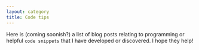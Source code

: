 ```yaml
---
layout: category
title: Code tips
---
```



Here is (coming soonish?) a list of blog posts relating to programming or helpful `code snippets` that I have developed or discovered. I hope they help!
